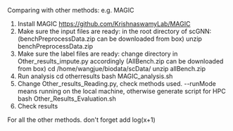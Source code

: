 Comparing with other methods:
e.g. MAGIC
1. Install MAGIC <https://github.com/KrishnaswamyLab/MAGIC>
2. Make sure the input files are ready: in the root directory of scGNN: (benchPreprocessData.zip can be downloaded from box)
    unzip benchPreprocessData.zip
3. Make sure the label files are ready: change directory in Other_results_impute.py accordingly (AllBench.zip can be downloaded from box)
    cd /home/wangjue/biodata/scData/ 
    unzip allBench.zip
4. Run analysis
    cd otherresults
    bash MAGIC_analysis.sh
5. Change Other_results_Reading.py, check methods used. --runMode means running on the local machine, otherwise generate script for HPC
    bash Other_Results_Evaluation.sh
6. Check results

For all the other methods. don't forget add log(x+1)